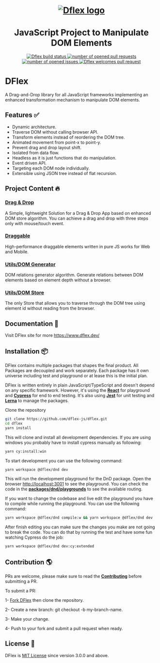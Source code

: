 <h1 align="center">
  <a href="https://www.dflex.dev/" target="_blank">
    <img
    src="https://raw.githubusercontent.com/jalal246/dflex/master/DFlex-readme.png"
    alt="Dflex logo" />
  </a>
</h1>

<h1 align="center">JavaScript Project to Manipulate DOM Elements</h1>

<p align="center">
  <a href="https://github.com/dflex-js/dflex">
    <img
    src="https://img.shields.io/github/workflow/status/jalal246/dflex/Unit Test"
    alt="Dflex build status" />
  </a>
  <a href="https://github.com/dflex-js/dflex/pulls">
    <img
    src="https://img.shields.io/github/issues-pr/dflex-js/dflex"
    alt="number of opened pull requests"/>
  </a>
  <a href="https://github.com/dflex-js/dflex/issues">
  <img
    src="https://img.shields.io/github/issues/dflex-js/dflex"
    alt="number of opened issues"/>
  </a>
  <a href="https://github.com/dflex-js/dflex/pulls">
   <img
   src="https://img.shields.io/badge/PRs-welcome-brightgreen.svg"
   alt="Dflex welcomes pull request" />
  </a>
</p>

# DFlex

A Drag-and-Drop library for all JavaScript frameworks implementing an enhanced
transformation mechanism to manipulate DOM elements.

## Features ✅

- Dynamic architecture.
- Traverse DOM without calling browser API.
- Transform elements instead of reordering the DOM tree.
- Animated movement from point-x to point-y.
- Prevent drag and drop layout shift.
- Isolated from data flow.
- Headless as it is just functions that do manipulation.
- Event driven API.
- Targeting each DOM node individually.
- Extensible using JSON tree instead of flat recursion.

## Project Content 🔥

### [**Drag & Drop**](https://github.com/dflex-js/dflex/tree/master/packages/dnd)

A Simple, lightweight Solution for a Drag & Drop App based on enhanced DOM store
algorithm. You can achieve a drag and drop with three steps only with
mouse/touch event.

### [**Draggable**](https://github.com/dflex-js/dflex/tree/master/packages/draggable)

High-performance draggable elements written in pure JS works for Web and Mobile.

### [**Utils/DOM Generator**](https://github.com/dflex-js/dflex/tree/master/packages/dom-gen)

DOM relations generator algorithm. Generate relations between DOM elements based
on element depth without a browser.

### [**Utils/DOM Store**](https://github.com/dflex-js/dflex/tree/master/packages/store)

The only Store that allows you to traverse through the DOM tree using element id
without reading from the browser.

## Documentation 📖

Visit DFlex site for more <https://www.dflex.dev/>

## Installation 📦

DFlex contains multiple packages that shapes the final product. All Packages are
decoupled and work separately. Each package has it own universe including test
and playground or at lease this is the initial plan.

DFlex is written entirely in plain JavaScript/TypeScript and doesn't depend on
any specific framework. However, it's using the
[**React**](https://reactjs.org/) for playground and
[**Cypress**](https://www.cypress.io/) for end to end testing. It's also
using [**Jest**](https://jestjs.io/) for unit testing and
[**Lerna**](https://lerna.js.org/) to manage the packages.

Clone the repository

```bash
git clone https://github.com/dflex-js/dflex.git
cd dflex
yarn install
```

This will clone and install all development dependencies. If you are using
windows you probably have to install cypress manually as following:

```bash
yarn cy:install:win
```

To start development you can use the following command:

```bash
yarn workspace @dflex/dnd dev
```

This will run the development playground for the DnD package. Open the browser
[http://localhost:3001](http://localhost:3001) to see the playground. You can
check the code in the
[**packages/dnd/playgrounds**](https://github.com/dflex-js/dflex/blob/dev/update_main_page/packages/dnd/playgrounds/dflex-react-dnd/src/App.tsx)
to see the available routing.

If you want to change the codebase and live edit the playground you have to
compile while running the playground. You can use the following command:

```bash
yarn workspace @dflex/dnd compile:w && yarn workspace @dflex/dnd dev

```

After finish editing you can make sure the changes you make are not going to
break the code. You can do that by running the test and have some fun watching
Cypress do the job:

```bash
yarn workspace @dflex/dnd dev:cy:extended
```

## Contribution 🌎

PRs are welcome, please make sure to read the
[**Contributing**](/CONTRIBUTING.md) before submitting a PR.

To submit a PR:

1- [Fork DFlex](https://github.com/dflex-js/dflex/fork) then clone the
repository.

2- Create a new branch: git checkout -b my-branch-name.

3- Make your change.

4- Push to your fork and submit a pull request when ready.

## License 🤝

DFlex is [MIT License](LICENSE) since version 3.0.0 and above.
